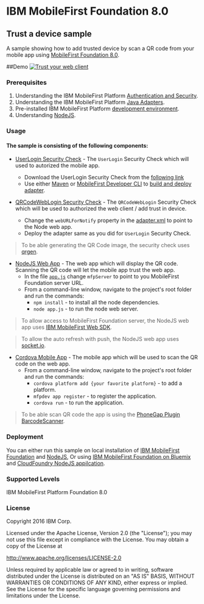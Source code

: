 IBM MobileFirst Foundation 8.0
===
## Trust a device sample 
A sample showing how to add trusted device by scan a QR code from your mobile app using [MobileFirst Foundation 8.0](http://mobilefirstplatform.ibmcloud.com).

##Demo
[![Trust your web client](https://img.youtube.com/vi/Rqd5l7UPBf0/0.jpg)](https://www.youtube.com/watch?v=Rqd5l7UPBf0)

### Prerequisites
1. Understanding the IBM MobileFirst Platform [Authentication and Security](https://mobilefirstplatform.ibmcloud.com/tutorials/en/foundation/8.0/authentication-and-security/).
2. Understanding the IBM MobileFirst Platform [Java Adapters](https://mobilefirstplatform.ibmcloud.com/tutorials/en/foundation/8.0/adapters/java-adapters/).
3. Pre-installed IBM MobileFirst Platform [development environment](https://mobilefirstplatform.ibmcloud.com/tutorials/en/foundation/8.0/setting-up-your-development-environment/).
4. Understanding [NodeJS](https://nodejs.org/en/).

### Usage

#### The sample is consisting of the following components:

* [UserLogin Security Check](https://hub.jazz.net/git/imflocalsdk/console-samples/contents/master/UserLogin.zip) - The `UserLogin` Security Check which will used to autorized the mobile app.
    - Download the UserLogin Security Check from the [following link](https://hub.jazz.net/git/imflocalsdk/console-samples/contents/master/UserLogin.zip)
    - Use either [Maven](https://maven.apache.org/) or [MobileFirst Developer CLI](https://mobilefirstplatform.ibmcloud.com/tutorials/en/foundation/6.3/advanced-client-side-development/using-cli-create-build-manage-project-artifacts/) to [build and deploy adapter](https://mobilefirstplatform.ibmcloud.com/tutorials/en/foundation/8.0/adapters/creating-adapters/).

* [QRCodeWebLogin Security Check](/qrcode-web-login-security-check) - The `QRCodeWebLogin` Security Check which will be used to authorized the web client / add trust in device.
    - Change the `webURLForNotify` property in the [adapter.xml](/qrcode-web-login-security-check/src/main/adapter-resources/adapter.xml) to point to the Node web app.
    - Deploy the adapter same as you did for `UserLogin` Security Check.
    
> To be able generating the QR Code image, the security check uses [qrgen](https://github.com/kenglxn/QRGen).

* [NodeJS Web App](./node-web-app) - The web app which will display the QR code. Scanning the QR code will let the mobile app trust the web app.
    -  In the file [`app.js`](./node-web-app/app.js) change `mfpServer` to point to you MobileFirst Foundation server URL.
    -  From a command-line window, navigate to the project's root folder and run the commands:
        - `npm install` - to install all the node dependencies.
        - `node app.js` - to run the node web server.

> To allow access to MobileFirst Foundation server, the NodeJS web app uses [IBM MobileFirst Web SDK](https://mobilefirstplatform.ibmcloud.com/tutorials/en/foundation/8.0/adding-the-mfpf-sdk/web/). 

> To allow the auto refresh with push, the NodeJS web app uses [socket.io](http://socket.io/).

* [Cordova Mobile App](cordova-app) - The mobile app which will be used to scan the QR code on the web app.
    - From a command-line window, navigate to the project's root folder and run the commands:
        - `cordova platform add {your favorite platform}` - to add a platform. 
        - `mfpdev app register` - to register the application.
        - `cordova run` - to run the application.

> To be able scan QR code the app is using the [PhoneGap Plugin BarcodeScanner](https://github.com/phonegap/phonegap-plugin-barcodescanner.git).

### Deployment
You can either run this sample on local installation of [IBM MobileFirst Foundation](https://mobilefirstplatform.ibmcloud.com/downloads/) and [NodeJS](https://nodejs.org/en/download/), 
Or using [IBM MobileFirst Foundation on Bluemix](https://mobilefirstplatform.ibmcloud.com/tutorials/en/foundation/8.0/ibm-containers/using-mobile-foundation/) and [CloudFoundry NodeJS appilcation](https://www.ibm.com/developerworks/cloud/library/cl-bluemix-fundamentals-create-and-deploy-a-node-app-to-the-cloud/).
    
### Supported Levels
IBM MobileFirst Platform Foundation 8.0

### License
Copyright 2016 IBM Corp.

Licensed under the Apache License, Version 2.0 (the "License");
you may not use this file except in compliance with the License.
You may obtain a copy of the License at

http://www.apache.org/licenses/LICENSE-2.0

Unless required by applicable law or agreed to in writing, software
distributed under the License is distributed on an "AS IS" BASIS,
WITHOUT WARRANTIES OR CONDITIONS OF ANY KIND, either express or implied.
See the License for the specific language governing permissions and
limitations under the License.
